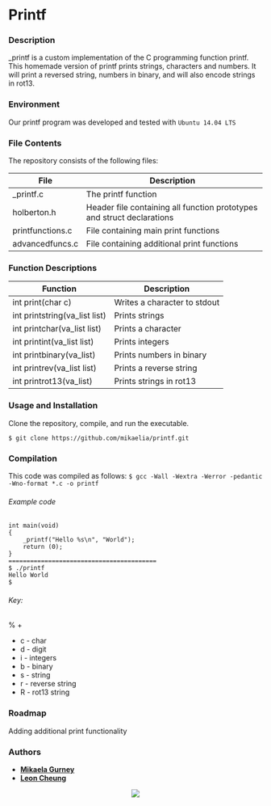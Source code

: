 # Printf
### Description

_printf is a custom implementation of the C programming function printf. This homemade version of printf prints strings, characters and numbers. It will print a reversed string, numbers in binary, and will also encode strings in rot13.

### Environment
Our printf program was developed and tested with `Ubuntu 14.04 LTS`

### File Contents
The repository consists of the following files:

|   **File**   |   **Description**   |
| -------------- | --------------------- |
| \_printf.c | The printf function |
| holberton.h   | Header file containing all function prototypes and struct declarations |
| printfunctions.c  | File containing main print functions |
| advancedfuncs.c | File containing additional print functions |

### Function Descriptions
| **Function** | **Description** |
| -------------- | ----------------- |
|int print(char c)| Writes a character to stdout|
|int printstring(va_list list)|Prints strings|
|int printchar(va_list list)|Prints a character|
|int printint(va_list list)|Prints integers|
|int printbinary(va_list)|Prints numbers in binary|
|int printrev(va_list list)|Prints a reverse string|
|int printrot13(va_list)|Prints strings in rot13|

### Usage and Installation
Clone the repository, compile, and run the executable.
```
$ git clone https://github.com/mikaelia/printf.git
```
### Compilation

This code was compiled as follows:
` $ gcc -Wall -Wextra -Werror -pedantic -Wno-format *.c -o printf `

###### Example code

```
int main(void)
{
	_printf("Hello %s\n", "World");
	return (0);
}
=========================================
$ ./printf
Hello World
$
```
###### Key:

% +

- c - char
- d - digit
- i - integers
- b - binary
- s - string
- r - reverse string
- R - rot13 string

###  Roadmap 

Adding additional print functionality

### Authors

* [**Mikaela Gurney**](https://github.com/Mikaelia)
* [**Leon Cheung**](https://github.com/HiddenJem245)

<p align="center">
<a href="https://www.holbertonschool.com"><img src="https://intranet.hbtn.io/assets/holberton-logo-simplified-d4e8a1e8bf5ad93c8c3ce32895b4b53749b477b7ba7342d7f064e6883bcd3be2.png"></a>
</p>

